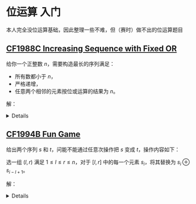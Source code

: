# 位运算 入门

本人完全没位运算基础，因此整理一些不难，但（赛时）做不出的位运算题目

## [CF1988C Increasing Sequence with Fixed OR](https://codeforces.com/contest/1988/problem/C)

给你一个正整数 $n$，需要构造最长的序列满足：

- 所有数都小于 $n$，
- 严格递增，
- 任意两个相邻的元素按位或运算的结果为 $n$。

解：
<details>

从“严格递增，尽可能长”角度想，构造形式如下的序列可满足题意。

```
1 1 1 1 1 <- 还可以塞一个 n 进去

1 1 1 1 0
1 1 1 0 1
1 1 0 1 1 
1 0 1 1 1
0 1 1 1 1
```

先得到 $n$ 的二进制，对于每一位 $1$ 就可以推一个除了这一位是 $0$，其余都与 $n$ 相同的二进制数进入答案。

由于还可以塞一个 $n$，因此数量就是 `size + 1`。

需要特判 $n$ 只有一位是 $1$ 的情况，这种情况下只有 $n$ 本身满足要求。

核心代码：

```cpp
void solve() {
    ll n;
    cin >> n;

    vector<ll> p;
    for (int i = 0; i <= 60; i++) {
        if (n & (1LL << i))
            p.push_back(1LL << i);
    }
    if (p.size() == 1) {
        cout << 1 << '\n' << p[0] << endl;
        return;
    }

    cout << p.size() + 1 << "\n";
    for (int i = p.size() - 1; ~i; i--) {
        ll sum = 0;
        for (auto x : p) {
            if (x != p[i]) {
                sum += x;
            }
        }
        cout << sum << ' ';
    }
    cout << n << "\n";
}
```

</details>

## [CF1994B Fun Game](https://codeforces.com/contest/1994/problem/B)

给出两个序列 $s$ 和 $t$，问能不能通过任意次操作把 $s$ 变成 $t$，操作内容如下：

选一组 $(l, r)$ 满足 $1 \leq l \leq r \leq n$，对于 $[l, r]$ 中的每一个元素 $s_i$，将其替换为 $s_i \oplus s_{i - l + 1}$。

解：
<details>

$1\oplus 1 = 0$， $0\oplus 1 = 1$。

核心代码：
```cpp
void solve() {
    int n;
    cin >> n;
    string s, t;
    cin >> s >> t;
    for (int i = 0; i < s.size() && s[i] == '0'; i++) {
        if (t[i] != '0') {
            cout << "NO\n";
            return;
        }
    }
    cout << "YES\n";
}
```

</details>